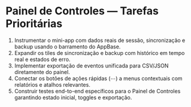 # Painel de Controles — Tarefas Prioritárias

1. Instrumentar o mini-app com dados reais de sessão, sincronização e backup usando o barramento do AppBase.
2. Expandir os tiles de sincronização e backup com histórico em tempo real e estados de erro.
3. Implementar exportação de eventos unificada para CSV/JSON diretamente do painel.
4. Conectar os botões de ações rápidas (⋯) a menus contextuais com relatórios e atalhos relevantes.
5. Construir testes end-to-end específicos para o Painel de Controles garantindo estado inicial, toggles e exportação.
